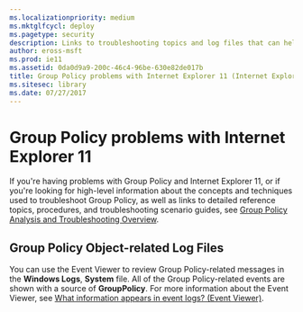 ```yaml
---
ms.localizationpriority: medium
ms.mktglfcycl: deploy
ms.pagetype: security
description: Links to troubleshooting topics and log files that can help address Group Policy problems with Internet Explorer 11.
author: eross-msft
ms.prod: ie11
ms.assetid: 0da0d9a9-200c-46c4-96be-630e82de017b
title: Group Policy problems with Internet Explorer 11 (Internet Explorer 11 for IT Pros)
ms.sitesec: library
ms.date: 07/27/2017
---
```



# Group Policy problems with Internet Explorer 11
If you're having problems with Group Policy and Internet Explorer 11, or if you're looking for high-level information about the concepts and techniques used to troubleshoot Group Policy, as well as links to detailed reference topics, procedures, and troubleshooting scenario guides, see [Group Policy Analysis and Troubleshooting Overview](https://go.microsoft.com/fwlink/p/?LinkId=279872).

## Group Policy Object-related Log Files
You can use the Event Viewer to review Group Policy-related messages in the **Windows Logs**, **System** file. All of the Group Policy-related events are shown with a source of **GroupPolicy**. For more information about the Event Viewer, see [What information appears in event logs? (Event Viewer)](https://go.microsoft.com/fwlink/p/?LinkId=294917).

 

 



